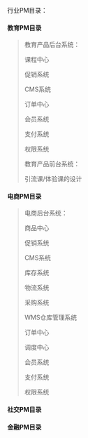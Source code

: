行业PM目录：

#### 教育PM目录

> 教育产品后台系统：
>
> 课程中心
>
> 促销系统
>
> CMS系统
>
> 订单中心
>
> 会员系统
>
> 支付系统
>
> 权限系统
>
>
>
> 教育产品前台系统：
>
> 引流课/体验课的设计
>
>





#### 电商PM目录

> 电商后台系统：
>
> 商品中心
>
> 促销系统
>
> CMS系统
>
> 库存系统
>
> 物流系统
>
> 采购系统
>
> WMS仓库管理系统
>
> 订单中心
>
> 调度中心
>
> 会员系统
>
> 支付系统
>
> 权限系统
>
>
>
>



#### 社交PM目录





#### 金融PM目录
